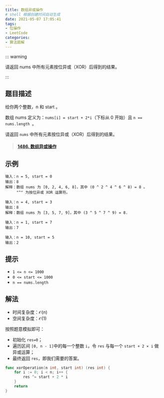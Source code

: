 ```yaml
---
title: 数组异或操作
# shell 根据创建时间自动生成
date: 2021-05-07 17:05:41
tags:
- 位操作
- LeetCode
categories:
- 算法题解
---
```


::: warning

请返回 nums 中所有元素按位异或（XOR）后得到的结果。

:::

<!-- more -->

## 题目描述

给你两个整数，n 和 start 。

数组 nums 定义为：`nums[i] = start + 2*i`（下标从 0 开始）且 `n == nums.length `。

请返回 `nums` 中所有元素按位异或（XOR）后得到的结果。

> #### [1486. 数组异或操作](https://leetcode-cn.com/problems/xor-operation-in-an-array/)



## 示例

```
输入：n = 5, start = 0
输出：8
解释：数组 nums 为 [0, 2, 4, 6, 8]，其中 (0 ^ 2 ^ 4 ^ 6 ^ 8) = 8 。
     "^" 为按位异或 XOR 运算符。

输入：n = 4, start = 3
输出：8
解释：数组 nums 为 [3, 5, 7, 9]，其中 (3 ^ 5 ^ 7 ^ 9) = 8.

输入：n = 1, start = 7
输出：7

输入：n = 10, start = 5
输出：2
```



## 提示

- `1 <= n <= 1000`
- `0 <= start <= 1000`
- `n == nums.length`

## 解法

- 时间复杂度：$\mathcal{O}(n)$
- 空间复杂度：$\mathcal{O}(1)$

按照题意模拟即可：

- 初始化 `res=0`；
- 遍历区间 `[0, n - 1]`中的每一个整数 `i`，令 `res` 与每一个 `start + 2 × i` 做异或运算；
- 最终返回 `res`，即我们需要的答案。


```go
func xorOperation(n int, start int) (res int) {
    for i := 0; i < n; i++ {
        res ^= start + 2 * i
    }
    return
}
```